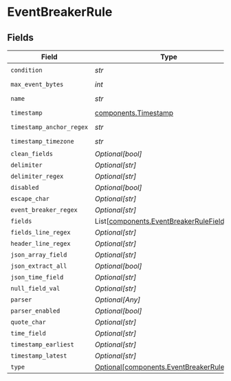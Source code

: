 # EventBreakerRule


## Fields

| Field                                                                                        | Type                                                                                         | Required                                                                                     | Description                                                                                  |
| -------------------------------------------------------------------------------------------- | -------------------------------------------------------------------------------------------- | -------------------------------------------------------------------------------------------- | -------------------------------------------------------------------------------------------- |
| `condition`                                                                                  | *str*                                                                                        | :heavy_check_mark:                                                                           | N/A                                                                                          |
| `max_event_bytes`                                                                            | *int*                                                                                        | :heavy_check_mark:                                                                           | N/A                                                                                          |
| `name`                                                                                       | *str*                                                                                        | :heavy_check_mark:                                                                           | N/A                                                                                          |
| `timestamp`                                                                                  | [components.Timestamp](../../models/components/timestamp.md)                                 | :heavy_check_mark:                                                                           | N/A                                                                                          |
| `timestamp_anchor_regex`                                                                     | *str*                                                                                        | :heavy_check_mark:                                                                           | N/A                                                                                          |
| `timestamp_timezone`                                                                         | *str*                                                                                        | :heavy_check_mark:                                                                           | N/A                                                                                          |
| `clean_fields`                                                                               | *Optional[bool]*                                                                             | :heavy_minus_sign:                                                                           | N/A                                                                                          |
| `delimiter`                                                                                  | *Optional[str]*                                                                              | :heavy_minus_sign:                                                                           | N/A                                                                                          |
| `delimiter_regex`                                                                            | *Optional[str]*                                                                              | :heavy_minus_sign:                                                                           | N/A                                                                                          |
| `disabled`                                                                                   | *Optional[bool]*                                                                             | :heavy_minus_sign:                                                                           | N/A                                                                                          |
| `escape_char`                                                                                | *Optional[str]*                                                                              | :heavy_minus_sign:                                                                           | N/A                                                                                          |
| `event_breaker_regex`                                                                        | *Optional[str]*                                                                              | :heavy_minus_sign:                                                                           | N/A                                                                                          |
| `fields`                                                                                     | List[[components.EventBreakerRuleFields](../../models/components/eventbreakerrulefields.md)] | :heavy_minus_sign:                                                                           | N/A                                                                                          |
| `fields_line_regex`                                                                          | *Optional[str]*                                                                              | :heavy_minus_sign:                                                                           | N/A                                                                                          |
| `header_line_regex`                                                                          | *Optional[str]*                                                                              | :heavy_minus_sign:                                                                           | N/A                                                                                          |
| `json_array_field`                                                                           | *Optional[str]*                                                                              | :heavy_minus_sign:                                                                           | N/A                                                                                          |
| `json_extract_all`                                                                           | *Optional[bool]*                                                                             | :heavy_minus_sign:                                                                           | N/A                                                                                          |
| `json_time_field`                                                                            | *Optional[str]*                                                                              | :heavy_minus_sign:                                                                           | N/A                                                                                          |
| `null_field_val`                                                                             | *Optional[str]*                                                                              | :heavy_minus_sign:                                                                           | N/A                                                                                          |
| `parser`                                                                                     | *Optional[Any]*                                                                              | :heavy_minus_sign:                                                                           | N/A                                                                                          |
| `parser_enabled`                                                                             | *Optional[bool]*                                                                             | :heavy_minus_sign:                                                                           | N/A                                                                                          |
| `quote_char`                                                                                 | *Optional[str]*                                                                              | :heavy_minus_sign:                                                                           | N/A                                                                                          |
| `time_field`                                                                                 | *Optional[str]*                                                                              | :heavy_minus_sign:                                                                           | N/A                                                                                          |
| `timestamp_earliest`                                                                         | *Optional[str]*                                                                              | :heavy_minus_sign:                                                                           | N/A                                                                                          |
| `timestamp_latest`                                                                           | *Optional[str]*                                                                              | :heavy_minus_sign:                                                                           | N/A                                                                                          |
| `type`                                                                                       | [Optional[components.EventBreakerRuleType]](../../models/components/eventbreakerruletype.md) | :heavy_minus_sign:                                                                           | N/A                                                                                          |